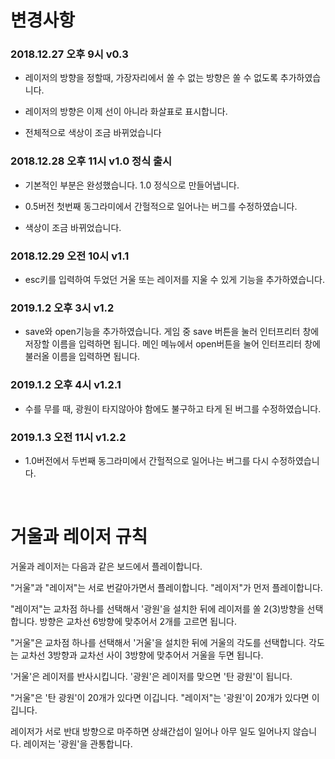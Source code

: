 # 변경사항

### 2018.12.27 오후 9시 v0.3

* 레이저의 방향을 정할때, 가장자리에서 쏠 수 없는 방향은 쏠 수 없도록 추가하였습니다.

* 레이저의 방향은 이제 선이 아니라 화살표로 표시합니다.

* 전체적으로 색상이 조금 바뀌었습니다


### 2018.12.28 오후 11시 v1.0 정식 출시

* 기본적인 부분은 완성했습니다. 1.0 정식으로 만들어냅니다.

* 0.5버전 첫번째 동그라미에서 간헐적으로 일어나는 버그를 수정하였습니다.

* 색상이 조금 바뀌었습니다. 



### 2018.12.29 오전 10시 v1.1

* esc키를 입력하여 두었던 거울 또는 레이저를 지울 수 있게 기능을 추가하였습니다.



### 2019.1.2 오후 3시 v1.2

* save와 open기능을 추가하였습니다. 게임 중 save 버튼을 눌러 인터프리터 창에 저장할 이름을 입력하면 됩니다. 메인 메뉴에서 open버튼을 눌어 인터프리터 창에 불러올 이름을 입력하면 됩니다.



### 2019.1.2 오후 4시 v1.2.1

* 수를 무를 때, 광원이 타지않아야 함에도 불구하고 타게 된 버그를 수정하였습니다.



### 2019.1.3 오전 11시 v1.2.2

* 1.0버전에서 두번째 동그라미에서 간헐적으로 일어나는 버그를 다시 수정하였습니다.



<br>

# 거울과 레이저 규칙

거울과 레이저는 다음과 같은 보드에서 플레이합니다.

"거울"과 "레이저"는 서로 번갈아가면서 플레이합니다. "레이저"가 먼저 플레이합니다.

"레이저"는 교차점 하나를 선택해서 '광원'을 설치한 뒤에 레이저를 쏠 2(3)방향을 선택합니다. 방향은 교차선 6방향에 맞추어서 2개를 고르면 됩니다.

"거울"은 교차점 하나를 선택해서 '거울'을 설치한 뒤에 거울의 각도를 선택합니다. 각도는 교차선 3방향과 교차선 사이 3방향에 맞추어서 거울을 두면 됩니다.

'거울'은 레이저를 반사시킵니다. '광원'은 레이저를 맞으면 '탄 광원'이 됩니다.

"거울"은 '탄 광원'이 20개가 있다면 이깁니다. "레이저"는 '광원'이 20개가 있다면 이깁니다.

레이저가 서로 반대 방향으로 마주하면 상쇄간섭이 일어나 아무 일도 일어나지 않습니다. 레이저는 '광원'을 관통합니다.